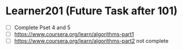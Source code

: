 # Learner201 (Future Task after 101)
- [ ] Complete Pset 4 and 5
- [ ] https://www.coursera.org/learn/algorithms-part1 
- [ ] https://www.coursera.org/learn/algorithms-part2 not complete
